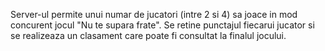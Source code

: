 
Server-ul permite unui numar de jucatori (intre 2 si 4) sa joace in mod concurent jocul "Nu te supara frate". 
Se retine punctajul fiecarui jucator si se realizeaza un clasament care poate fi consultat la finalul jocului.

